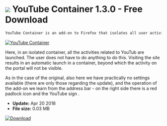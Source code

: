 # ![](https://cdn.softexe.net/static/icon/e/youtube-container-10360.png) YouTube Container 1.3.0 - Free Download

```sh
YouTube Container is an add-on to Firefox that isolates all user activity associated with YouTube on the container. The add-on is based on the official Facebook Container extension, the possibilities of which are analogous, but in relation to Facebook, Messenger and Instagram.
```
[![YouTube Container](https://gallery.dpcdn.pl/imgc/Tools/81769/g_-_420x350_1.5_-_x0064df39-fb45-4ba4-8127-d3ce282f0ef8.png)](https://softexe.net/win/internet/browser-add-ons/youtube-container:pRcfR.html)

Here, in an isolated container, all the activities related to YouTub are launched. The user does not have to do anything to do this. Visiting the site results in an automatic launch in a container, beyond which the activity on the portal will not be visible.
 
 As in the case of the original, also here we have practically no settings available (there are only those regarding the update), and the operation of the add-on we learn from the address bar - on the right side there is a red padlock icon and the YouTube sign .


- **Update:** Apr 20 2018
- **File size:** 0.03 MB

[![Download](https://cdn.softexe.net/static/img/download.png)](https://softexe.net/win/internet/browser-add-ons/youtube-container:pRcfR.html)

